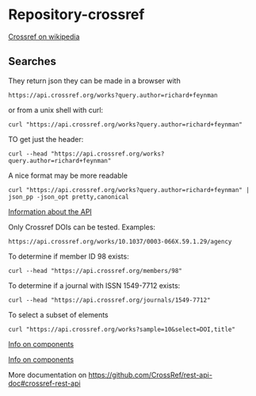 # Repository-crossref

[Crossref on wikipedia](https://en.wikipedia.org/wiki/Crossref)

## Searches

They return json they can be made in a browser with
```
https://api.crossref.org/works?query.author=richard+feynman
```
or from a unix shell with curl:
```
curl "https://api.crossref.org/works?query.author=richard+feynman"
```
TO get just the header:
```
curl --head "https://api.crossref.org/works?query.author=richard+feynman"
```
A nice format may be more readable 
```
curl "https://api.crossref.org/works?query.author=richard+feynman" | json_pp -json_opt pretty,canonical
```


[Information about the API](https://github.com/CrossRef/rest-api-doc#crossref-rest-api)

Only Crossref DOIs can be tested.
Examples:
```
https://api.crossref.org/works/10.1037/0003-066X.59.1.29/agency
```
To determine if member ID 98 exists:
```
curl --head "https://api.crossref.org/members/98"
```

To determine if a journal with ISSN 1549-7712 exists:
```
curl --head "https://api.crossref.org/journals/1549-7712"
```
To select a subset of elements 
```
curl "https://api.crossref.org/works?sample=10&select=DOI,title"
```

[Info on components](https://github.com/CrossRef/rest-api-doc#resource-components)

[Info on components](https://github.com/CrossRef/rest-api-doc#resource-components-and-identifiers)

More documentation on https://github.com/CrossRef/rest-api-doc#crossref-rest-api
